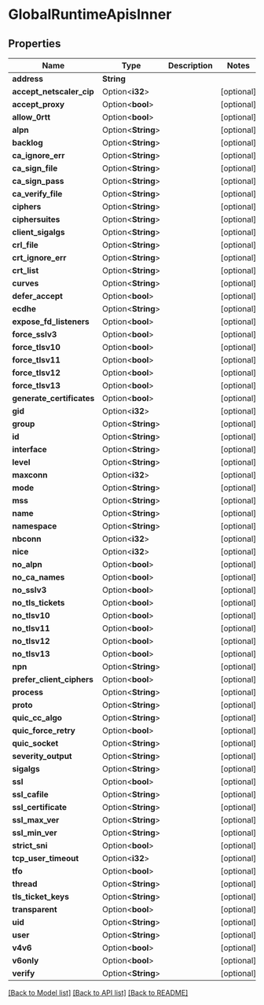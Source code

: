 # GlobalRuntimeApisInner

## Properties

Name | Type | Description | Notes
------------ | ------------- | ------------- | -------------
**address** | **String** |  | 
**accept_netscaler_cip** | Option<**i32**> |  | [optional]
**accept_proxy** | Option<**bool**> |  | [optional]
**allow_0rtt** | Option<**bool**> |  | [optional]
**alpn** | Option<**String**> |  | [optional]
**backlog** | Option<**String**> |  | [optional]
**ca_ignore_err** | Option<**String**> |  | [optional]
**ca_sign_file** | Option<**String**> |  | [optional]
**ca_sign_pass** | Option<**String**> |  | [optional]
**ca_verify_file** | Option<**String**> |  | [optional]
**ciphers** | Option<**String**> |  | [optional]
**ciphersuites** | Option<**String**> |  | [optional]
**client_sigalgs** | Option<**String**> |  | [optional]
**crl_file** | Option<**String**> |  | [optional]
**crt_ignore_err** | Option<**String**> |  | [optional]
**crt_list** | Option<**String**> |  | [optional]
**curves** | Option<**String**> |  | [optional]
**defer_accept** | Option<**bool**> |  | [optional]
**ecdhe** | Option<**String**> |  | [optional]
**expose_fd_listeners** | Option<**bool**> |  | [optional]
**force_sslv3** | Option<**bool**> |  | [optional]
**force_tlsv10** | Option<**bool**> |  | [optional]
**force_tlsv11** | Option<**bool**> |  | [optional]
**force_tlsv12** | Option<**bool**> |  | [optional]
**force_tlsv13** | Option<**bool**> |  | [optional]
**generate_certificates** | Option<**bool**> |  | [optional]
**gid** | Option<**i32**> |  | [optional]
**group** | Option<**String**> |  | [optional]
**id** | Option<**String**> |  | [optional]
**interface** | Option<**String**> |  | [optional]
**level** | Option<**String**> |  | [optional]
**maxconn** | Option<**i32**> |  | [optional]
**mode** | Option<**String**> |  | [optional]
**mss** | Option<**String**> |  | [optional]
**name** | Option<**String**> |  | [optional]
**namespace** | Option<**String**> |  | [optional]
**nbconn** | Option<**i32**> |  | [optional]
**nice** | Option<**i32**> |  | [optional]
**no_alpn** | Option<**bool**> |  | [optional]
**no_ca_names** | Option<**bool**> |  | [optional]
**no_sslv3** | Option<**bool**> |  | [optional]
**no_tls_tickets** | Option<**bool**> |  | [optional]
**no_tlsv10** | Option<**bool**> |  | [optional]
**no_tlsv11** | Option<**bool**> |  | [optional]
**no_tlsv12** | Option<**bool**> |  | [optional]
**no_tlsv13** | Option<**bool**> |  | [optional]
**npn** | Option<**String**> |  | [optional]
**prefer_client_ciphers** | Option<**bool**> |  | [optional]
**process** | Option<**String**> |  | [optional]
**proto** | Option<**String**> |  | [optional]
**quic_cc_algo** | Option<**String**> |  | [optional]
**quic_force_retry** | Option<**bool**> |  | [optional]
**quic_socket** | Option<**String**> |  | [optional]
**severity_output** | Option<**String**> |  | [optional]
**sigalgs** | Option<**String**> |  | [optional]
**ssl** | Option<**bool**> |  | [optional]
**ssl_cafile** | Option<**String**> |  | [optional]
**ssl_certificate** | Option<**String**> |  | [optional]
**ssl_max_ver** | Option<**String**> |  | [optional]
**ssl_min_ver** | Option<**String**> |  | [optional]
**strict_sni** | Option<**bool**> |  | [optional]
**tcp_user_timeout** | Option<**i32**> |  | [optional]
**tfo** | Option<**bool**> |  | [optional]
**thread** | Option<**String**> |  | [optional]
**tls_ticket_keys** | Option<**String**> |  | [optional]
**transparent** | Option<**bool**> |  | [optional]
**uid** | Option<**String**> |  | [optional]
**user** | Option<**String**> |  | [optional]
**v4v6** | Option<**bool**> |  | [optional]
**v6only** | Option<**bool**> |  | [optional]
**verify** | Option<**String**> |  | [optional]

[[Back to Model list]](../README.md#documentation-for-models) [[Back to API list]](../README.md#documentation-for-api-endpoints) [[Back to README]](../README.md)


